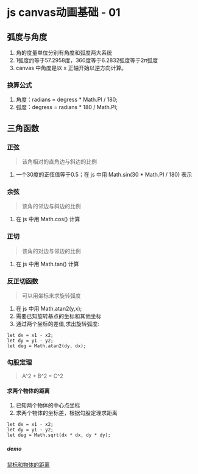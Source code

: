 # js canvas动画基础 - 01

## 弧度与角度
1. 角的度量单位分别有角度和弧度两大系统
2. 1弧度约等于57.2958度，360度等于6.2832弧度等于2π弧度
3. canvas 中角度是以 x 正轴开始以逆方向计算。

### 换算公式
1. 角度：radians = degress * Math.PI / 180;
2. 弧度：degress = radians * 180 / Math.PI;

## 三角函数
### 正弦
> 该角相对的直角边与斜边的比例

1. 一个30度的正弦值等于0.5；在 js 中用 Math.sin(30 * Math.PI / 180) 表示

### 余弦
> 该角的邻边与斜边的比例

1. 在 js 中用 Math.cos() 计算

### 正切
> 该角的对边与邻边的比例

1. 在 js 中用 Math.tan() 计算

### 反正切函数
> 可以用坐标来求旋转弧度

1. 在 js 中用 Math.atan2(y,x);
2. 需要已知旋转基点的坐标和其他坐标
3. 通过两个坐标的差值,求出旋转弧度:
```
let dx = x1 - x2;
let dy = y1 - y2;
let deg = Math.atan2(dy, dx);
```

### 勾股定理
> A^2 + B^2 = C^2

#### 求两个物体的距离
1. 已知两个物体的中心点坐标
2. 求两个物体的坐标差，根据勾股定理求距离
```
let dx = x1 - x2;
let dy = y1 - y2;
let deg = Math.sqrt(dx * dx, dy * dy);
```

##### demo
[鼠标和物体的距离](https://www.tomz.club/projects/2019-02/base11.html)